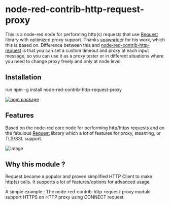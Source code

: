 # node-red-contrib-http-request-proxy
This is a node-red node for performing http(s) requests that use [Request](https://github.com/request/request) library with optimized proxy support.
Thanks [spawnrider](https://github.com/spawnrider) for his work, which this is based on.
Difference between this and [node-red-contrib-http-request](https://github.com/spawnrider/node-red-contrib-http-request) is that you can set a custom timeout and proxy at each input message, so you can use it as a proxy tester or in different situations where you need to change proxy freely and only at node level.

## Installation
run npm -g install node-red-contrib-http-request-proxy

[![npm package](https://nodei.co/npm/node-red-contrib-http-request-proxy.png?downloads=true&downloadRank=true&stars=true)](https://nodei.co/npm/node-red-contrib-http-request-proxy/)

## Features
Based on the node-red core node for performing http/https requests and on the fabulous [Request](https://github.com/request/request) library which a lot of features for proxy, steaming, or TLS/SSL support.

![image](https://user-images.githubusercontent.com/20714227/57112777-3377af80-6d4a-11e9-9115-a5b70166f441.png)

## Why this module ?
Request became a popular and proven simplified HTTP Client to make http(s) calls. It supports a lot of features/options for advanced usage. 

A simple example : The node-red-contrib-http-request-proxy module support HTTPS on HTTP proxy using CONNECT request.
